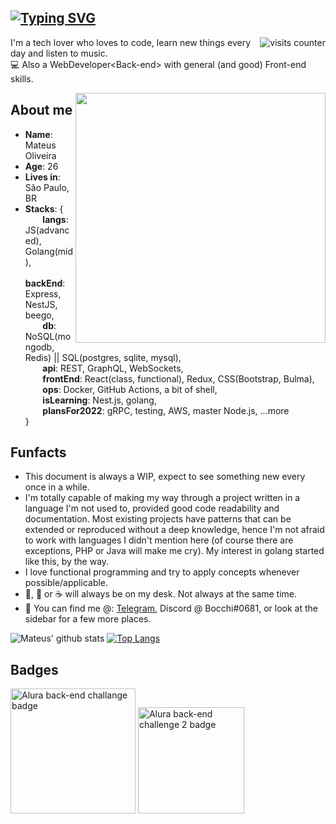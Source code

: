 
## [![Typing SVG](https://readme-typing-svg.herokuapp.com/?lines=Olá,+seja+bem-vindo!;Hello+there!+Welcome!&size=22)](https://git.io/typing-svg) 
<img align="right" src="https://komarev.com/ghpvc/?username=mateusmlo&color=ff69b4" alt="visits counter" />


I'm a tech lover who loves to code, learn new things every day and listen to music. \
:computer: Also a WebDeveloper\<Back-end> with general (and good) Front-end skills.

<img align="right" src="https://user-images.githubusercontent.com/13263031/158471939-34ea7390-7332-42f9-8839-0a957d5be4af.png" width="400" />

## About me 
* **Name**: Mateus Oliveira
* **Age**: 26
* **Lives in**: São Paulo, BR
* **Stacks**: { \
&nbsp;&nbsp;&nbsp;&nbsp;&nbsp;&nbsp; **langs**: JS(advanced), Golang(mid), \
&nbsp;&nbsp;&nbsp;&nbsp;&nbsp;&nbsp; **backEnd**: Express, NestJS, beego, \
&nbsp;&nbsp;&nbsp;&nbsp;&nbsp;&nbsp; **db**: NoSQL(mongodb, Redis) || SQL(postgres, sqlite, mysql), \
&nbsp;&nbsp;&nbsp;&nbsp;&nbsp;&nbsp; **api**: REST, GraphQL, WebSockets, \
&nbsp;&nbsp;&nbsp;&nbsp;&nbsp;&nbsp; **frontEnd**: React(class, functional), Redux, CSS(Bootstrap, Bulma), \
&nbsp;&nbsp;&nbsp;&nbsp;&nbsp;&nbsp; **ops**: Docker, GitHub Actions, a bit of shell, \
&nbsp;&nbsp;&nbsp;&nbsp;&nbsp;&nbsp; **isLearning**: Nest.js, golang, \
&nbsp;&nbsp;&nbsp;&nbsp;&nbsp;&nbsp; **plansFor2022**: gRPC, testing, AWS, master Node.js, ...more \
 } 
 

## Funfacts
* This document is always a WIP, expect to see something new every once in a while.
* I'm totally capable of making my way through a project written in a language I'm not used to, provided good code readability and documentation. Most existing projects have patterns that can be extended or reproduced without a deep knowledge, hence I'm not afraid to work with languages I didn't mention here (of course there are exceptions, PHP or Java will make me cry). My interest in golang started like this, by the way.
* I love functional programming and try to apply concepts whenever possible/applicable.
* :beer:, :tea: or :coffee: will always be on my desk. Not always at the same time.
* :calling: You can find me @: [Telegram](https://t.me/mmlo95), Discord @ Bocchi#0681, or look at the sidebar for a few more places.


![Mateus' github stats](https://github-readme-stats.vercel.app/api?username=mateusmlo&show_icons=true&count_private=true&line_height=21&theme=panda&hide_border=true)
[![Top Langs](https://github-readme-stats.vercel.app/api/top-langs/?username=mateusmlo&layout=compact&theme=panda&hide=Handlebars&hide_border=true)](https://github.com/anuraghazra/github-readme-stats)

## Badges

<img src="https://user-images.githubusercontent.com/79534537/130526621-667ca50a-35b5-4653-b8e8-b6d96fd4b357.png" alt="Alura back-end challange badge" title="Alura back-end challange badge" width="200"/> <img src="https://user-images.githubusercontent.com/13263031/155534008-2c98ac32-2987-427d-b47d-751362bc893b.png" alt="Alura back-end challenge 2 badge" alt="Alura back-end challange #2 badge" width="170"/>


